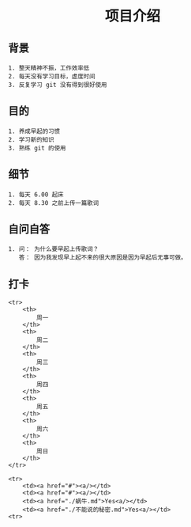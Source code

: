 # <center>项目介绍<center>

## 背景

	1. 整天精神不振，工作效率低
	2. 每天没有学习目标，虚度时间
	3. 反复学习 git 没有得到很好使用

## 目的

	1. 养成早起的习惯
	2. 学习新的知识
	3. 熟练 git 的使用

## 细节

	1. 每天 6.00 起床
	2. 每天 8.30 之前上传一篇歌词

## 自问自答

	1. 问： 为什么要早起上传歌词？
	   答： 因为我发现早上起不来的很大原因是因为早起后无事可做。

## 打卡

<table>

	<tr>
		<th>
			周一
		</th>
		<th>
			周二
		</th>
		<th>
			周三
		</th>
		<th>
			周四
		</th>
		<th>
			周五
		</th>
		<th>
			周六
		</th>
		<th>
			周日
		</th>
	</tr>

	<tr>
		<td><a href="#"><a/></td>
		<td><a href="#"><a/></td>
		<td><a href="./蜗牛.md">Yes<a/></td>
		<td><a href="./不能说的秘密.md">Yes<a/></td>
	<tr>

</table>